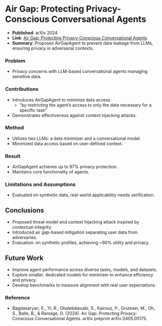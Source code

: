 # Air Gap: Protecting Privacy-Conscious Conversational Agents
- **Published**: arXiv 2024
- **Link**: [Air Gap: Protecting Privacy-Conscious Conversational Agents](https://arxiv.org/abs/2405.05175)
- **Summary**: Proposes AirGapAgent to prevent data leakage from LLMs, ensuring privacy in adversarial contexts.

### Problem 
- Privacy concerns with LLM-based conversational agents managing sensitive data.

### Contributions
- Introduces AirGapAgent to minimize data access.
    - "by restricting the agent’s access to only the data necessary for a specific task"
- Demonstrates effectiveness against context hijacking attacks.

### Method
- Utilizes two LLMs: a data minimizer and a conversational model.
- Minimized data access based on user-defined context.

### Result
- AirGapAgent achieves up to 97% privacy protection.
- Maintains core functionality of agents.

### Limitations and Assumptions
- Evaluated on synthetic data, real-world applicability needs verification.

## Conclusions
- Proposed threat model and context hijacking attack inspired by contextual integrity.
- Introduced air gap-based mitigation separating user data from adversaries.
- Evaluation: on synthetic profiles, achieving ~90% utility and privacy.

## Future Work
- Improve agent performance across diverse tasks, models, and datasets.
- Explore smaller, dedicated models for minimizer to enhance efficiency and privacy.
- Develop benchmarks to measure alignment with real user expectations.


### Reference
- Bagdasaryan, E., Yi, R., Ghalebikesabi, S., Kairouz, P., Gruteser, M., Oh, S., Balle, B., & Ramage, D. (2024). Air Gap: Protecting Privacy-Conscious Conversational Agents. arXiv preprint arXiv:2405.05175.
